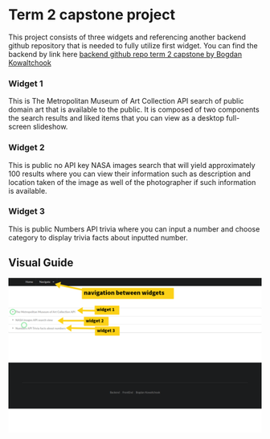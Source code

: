 # Term 2 capstone project

This project consists of three widgets and referencing another backend github repository that is needed to fully utilize first widget. You can find the backend by link here [backend github repo term 2 capstone by Bogdan Kowaltchook](https://github.com/EdmontDantes/term2-capstone-backend)
### Widget 1
This is The Metropolitan Museum of Art Collection API search of public domain art that is available to the public. It is composed of two components the search results and liked items that you can view as a desktop full-screen slideshow.

### Widget 2
This is public no API key NASA images search that will yield approximately 100 results where you can view their information such as description and location taken of the image as well of the photographer if such information is available.

### Widget 3
This is public Numbers API trivia where you can input a number and choose category to display trivia facts about inputted number.

## Visual Guide

![Homepage](/public/images/READMEassets/1-homepage.png)